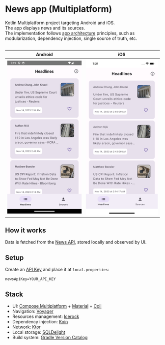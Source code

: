 # News app (Multiplatform)

Kotlin Multiplatform project targeting Android and iOS.<br>
The app displays news and its sources.<br>
The implementation follows [app architecture](https://developer.android.com/topic/architecture) principles, such as modularization, dependency injection, single source of truth, etc.<br><br>

|                                                                            Android                                                                             |                                                                           iOS                                                                           |
|:--------------------------------------------------------------------------------------------------------------------------------------------------------------:|:-------------------------------------------------------------------------------------------------------------------------------------------------------:|
| <img src="https://github.com/rbrauwers/news-app-multiplatform/blob/main/screenshots/headlines_android.png" alt="News app multiplaform (Android)" width="300"/> | <img src="https://github.com/rbrauwers/news-app-multiplatform/blob/main/screenshots/headlines_ios.png" alt="News app multiplatform (iOS)" width="300"/> |

## How it works
Data is fetched from the [News API](https://newsapi.org/), stored locally and observed by UI.

## Setup
Create an [API Key](https://newsapi.org/account) and place it at `local.properties`:
```
newsApiKey=YOUR_API_KEY
```

## Stack
- UI: [Compose Multiplatform](https://www.jetbrains.com/lp/compose-multiplatform/) + [Material](https://m3.material.io/develop/android/jetpack-compose) + [Coil](https://github.com/Kamel-Media/Kamel)
- Navigation: [Voyager](https://voyager.adriel.cafe/)
- Resources management: [Icerock](https://github.com/icerockdev/moko-resources)
- Dependency injection: [Koin](https://insert-koin.io/)
- Network: [Ktor](https://ktor.io/)
- Local storage: [SQLDelight](https://github.com/cashapp/sqldelight)
- Build system: [Gradle Version Catalog](https://docs.gradle.org/current/userguide/platforms.html)
